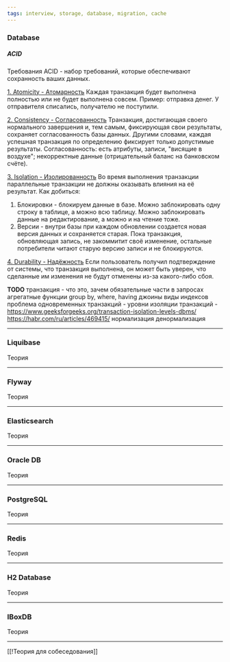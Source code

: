 ```yaml
---
tags: interview, storage, database, migration, cache
---
```

### Database

##### ACID

Требования ACID - набор требований, которые обеспечивают сохранность ваших данных.

<u>1. Atomicity - Атомарность</u>
Каждая транзакция будет выполнена полностью или не будет выполнена совсем.
Пример: отправка денег. У отправителя списались, получателю не поступили.

<u>2. Consistency - Согласованность</u>
Транзакция, достигающая своего нормального завершения и, тем самым, фиксирующая свои результаты, сохраняет согласованность базы данных. Другими словами, каждая успешная транзакция по определению фиксирует только допустимые результаты.
Согласованность: есть атрибуты, записи, "висящие в воздухе"; некорректные данные (отрицательный баланс на банковском счёте).

<u>3. Isolation - Изолированность</u>
Во время выполнения транзакции параллельные транзакции не должны оказывать влияния на её результат.
Как добиться:
1. Блокировки - блокируем данные в базе. Можно заблокировать одну строку в таблице, а можно всю таблицу. Можно заблокировать данные на редактирование, а можно и на чтение тоже.
2. Версии - внутри базы при каждом обновлении создается новая версия данных и сохраняется старая. Пока транзакция, обновляющая запись, не закоммитит своё изменение, остальные потребители читают старую версию записи и не блокируются.

<u>4. Durability - Надёжность</u>
Если пользователь получил подтверждение от системы, что транзакция выполнена, он может быть уверен, что сделанные им изменения не будут отменены из-за какого-либо сбоя.


**TODO**
транзакция - что это, зачем
обязательные части в запросах
агрегатные функции
group by, where, having
джоины
виды индексов
проблема одновременных транзакций - уровни изоляции транзакций - https://www.geeksforgeeks.org/transaction-isolation-levels-dbms/
https://habr.com/ru/articles/469415/
нормализация
денормализация

---

### Liquibase

Теория

---

### Flyway

Теория

---

### Elasticsearch

Теория

---

### Oracle DB

Теория

---

### PostgreSQL

Теория

---

### Redis

Теория

---

### H2 Database

Теория

---

### IBoxDB

Теория

---

[[!Теория для собеседования]]